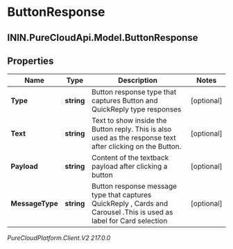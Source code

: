 # ButtonResponse

## ININ.PureCloudApi.Model.ButtonResponse

## Properties

|Name | Type | Description | Notes|
|------------ | ------------- | ------------- | -------------|
| **Type** | **string** | Button response type that captures Button and QuickReply type responses | [optional] |
| **Text** | **string** | Text to show inside the Button reply. This is also used as the response text after clicking on the Button. | [optional] |
| **Payload** | **string** | Content of the textback payload after clicking a button | [optional] |
| **MessageType** | **string** | Button response message type that captures QuickReply , Cards and Carousel .This is used  as label for Card selection | [optional] |



_PureCloudPlatform.Client.V2 217.0.0_
